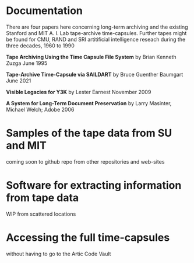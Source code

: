 # Documentation
There are four papers here concerning long-term archiving and the existing Stanford and MIT A. I. Lab tape-archive time-capsules.
Further tapes might be found for CMU, RAND and SRI artitificial intelligence reseach during the three decades, 1960 to 1990


  **Tape Archiving Using the Time Capsule File System**
  by
  Brian Kenneth Zuzga
  June 1995
  
  **Tape-Archive Time-Capsule via SAILDART**
  by
  Bruce Guenther Baumgart
  June 2021
  
  **Visible Legacies for Y3K**
  by
  Lester Earnest
  November 2009
  
  **A System for Long-Term Document Preservation**
  by
  Larry Masinter, Michael Welch; Adobe
  2006
  

# Samples of the tape data from SU and MIT
coming soon to github repo from other repositories and web-sites

# Software for extracting information from tape data
WIP from scattered locations

# Accessing the full time-capsules
without having to go to the Artic Code Vault


